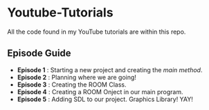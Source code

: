 # Youtube-Tutorials
All the code found in my YouTube tutorials are within this repo.

## Episode Guide
- **Episode 1** : Starting a new project and creating the *main method*.
- **Episode 2** : Planning where we are going!
- **Episode 3** : Creating the ROOM Class.
- **Episode 4** : Creating a ROOM Onject in our main program.
- **Episode 5** : Adding SDL to our project.  Graphics Library! YAY!